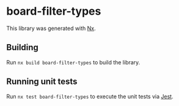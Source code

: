 # board-filter-types

This library was generated with [Nx](https://nx.dev).

## Building

Run `nx build board-filter-types` to build the library.

## Running unit tests

Run `nx test board-filter-types` to execute the unit tests via [Jest](https://jestjs.io).
